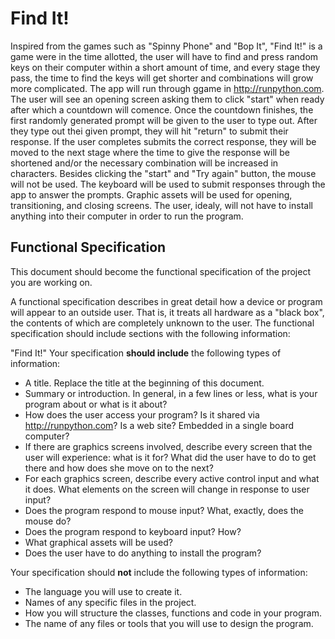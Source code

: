 # Find It!
Inspired from the games such as "Spinny Phone" and "Bop It", "Find It!" is a game were in the time allotted, the user will have to find and press random keys on their computer within a short amount of time, and every stage they pass, the time to find the keys will get shorter and combinations will grow more complicated.
The app will run through ggame in http://runpython.com.
The user will see an opening screen asking them to click "start" when ready after which a countdown will comence. Once the countdown finishes, the first randomly generated prompt will be given to the user to type out. After they type out thei given prompt, they will hit "return" to submit their response. If the user completes submits the correct response, they will be moved to the next stage where the time to give the response will be shortened and/or the necessary combination will be increased in characters. Besides clicking the "start" and "Try again" button, the mouse will not be used. The keyboard will be used to submit responses through the app to answer the prompts. Graphic assets will be used for opening, transitioning, and closing screens. The user, idealy, will not have to install anything into their computer in order to run the program.

## Functional Specification

This document should become the functional specification of the project you are working on.

A functional specification describes in great detail how a device or program will appear to an
outside user. That is, it treats all hardware as a "black box", the contents of which are completely
unknown to the user. The functional specification should include sections with the following information:

"Find It!"
Your specification **should include** the following types of information:

* A title. Replace the title at the beginning of this document.
* Summary or introduction. In general, in a few lines or less, what is your program about or what is it about?
* How does the user access your program? Is it shared via http://runpython.com? Is a web site? Embedded in 
  a single board computer? 
* If there are graphics screens involved, describe every screen that the user will experience: what is it for? 
  What did the user have to do to get there and how does she move on to the next?
* For each graphics screen, describe every active control input and what it does. What elements on the screen will
  change in response to user input?
* Does the program respond to mouse input? What, exactly, does the mouse do?
* Does the program respond to keyboard input? How?
* What graphical assets will be used?
* Does the user have to do anything to install the program?

Your specification should **not** include the following types of information:

* The language you will use to create it.
* Names of any specific files in the project.
* How you will structure the classes, functions and code in your program.
* The name of any files or tools that you will use to design the program.
